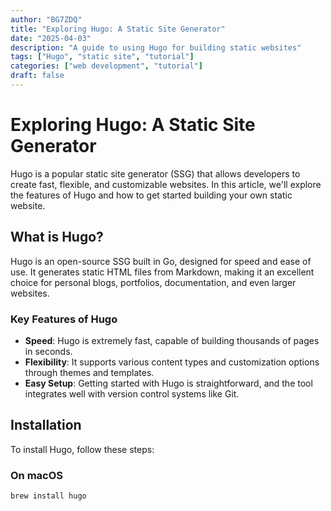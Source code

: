 ```yaml
---
author: "BG7ZDQ"
title: "Exploring Hugo: A Static Site Generator"
date: "2025-04-03"
description: "A guide to using Hugo for building static websites"
tags: ["Hugo", "static site", "tutorial"]
categories: ["web development", "tutorial"]
draft: false
---
```


# Exploring Hugo: A Static Site Generator

Hugo is a popular static site generator (SSG) that allows developers to create fast, flexible, and customizable websites. In this article, we'll explore the features of Hugo and how to get started building your own static website.

## What is Hugo?

Hugo is an open-source SSG built in Go, designed for speed and ease of use. It generates static HTML files from Markdown, making it an excellent choice for personal blogs, portfolios, documentation, and even larger websites.

### Key Features of Hugo

- **Speed**: Hugo is extremely fast, capable of building thousands of pages in seconds.
- **Flexibility**: It supports various content types and customization options through themes and templates.
- **Easy Setup**: Getting started with Hugo is straightforward, and the tool integrates well with version control systems like Git.

## Installation

To install Hugo, follow these steps:

### On macOS
```bash
brew install hugo
